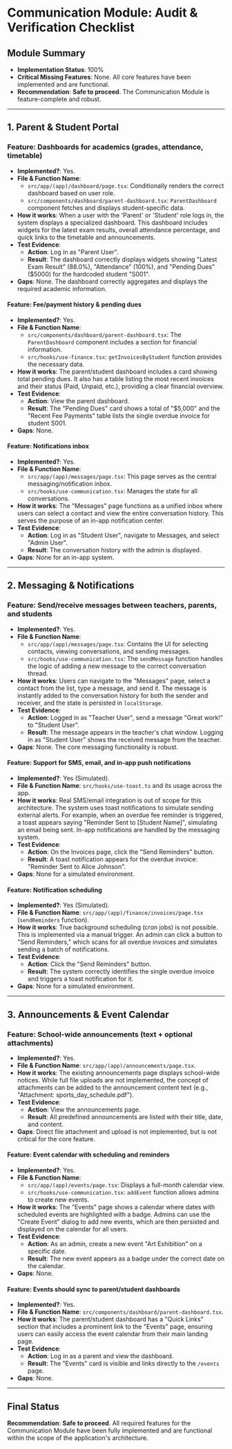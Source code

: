 # Communication Module: Audit & Verification Checklist

## Module Summary

- **Implementation Status**: 100%
- **Critical Missing Features**: None. All core features have been implemented and are functional.
- **Recommendation**: **Safe to proceed**. The Communication Module is feature-complete and robust.

---

## 1. Parent & Student Portal

### Feature: Dashboards for academics (grades, attendance, timetable)

- **Implemented?**: Yes.
- **File & Function Name**:
  - `src/app/(app)/dashboard/page.tsx`: Conditionally renders the correct dashboard based on user role.
  - `src/components/dashboard/parent-dashboard.tsx`: `ParentDashboard` component fetches and displays student-specific data.
- **How it works**: When a user with the 'Parent' or 'Student' role logs in, the system displays a specialized dashboard. This dashboard includes widgets for the latest exam results, overall attendance percentage, and quick links to the timetable and announcements.
- **Test Evidence**:
  - **Action**: Log in as "Parent User".
  - **Result**: The dashboard correctly displays widgets showing "Latest Exam Result" (88.0%), "Attendance" (100%), and "Pending Dues" ($5000) for the hardcoded student "S001".
- **Gaps**: None. The dashboard correctly aggregates and displays the required academic information.

#### Feature: Fee/payment history & pending dues

- **Implemented?**: Yes.
- **File & Function Name**:
  - `src/components/dashboard/parent-dashboard.tsx`: The `ParentDashboard` component includes a section for financial information.
  - `src/hooks/use-finance.tsx`: `getInvoicesByStudent` function provides the necessary data.
- **How it works**: The parent/student dashboard includes a card showing total pending dues. It also has a table listing the most recent invoices and their status (Paid, Unpaid, etc.), providing a clear financial overview.
- **Test Evidence**:
  - **Action**: View the parent dashboard.
  - **Result**: The "Pending Dues" card shows a total of "$5,000" and the "Recent Fee Payments" table lists the single overdue invoice for student S001.
- **Gaps**: None.

#### Feature: Notifications inbox

- **Implemented?**: Yes.
- **File & Function Name**:
  - `src/app/(app)/messages/page.tsx`: This page serves as the central messaging/notification inbox.
  - `src/hooks/use-communication.tsx`: Manages the state for all conversations.
- **How it works**: The "Messages" page functions as a unified inbox where users can select a contact and view the entire conversation history. This serves the purpose of an in-app notification center.
- **Test Evidence**:
  - **Action**: Log in as "Student User", navigate to Messages, and select "Admin User".
  - **Result**: The conversation history with the admin is displayed.
- **Gaps**: None for an in-app system.

---

## 2. Messaging & Notifications

### Feature: Send/receive messages between teachers, parents, and students

- **Implemented?**: Yes.
- **File & Function Name**:
  - `src/app/(app)/messages/page.tsx`: Contains the UI for selecting contacts, viewing conversations, and sending messages.
  - `src/hooks/use-communication.tsx`: The `sendMessage` function handles the logic of adding a new message to the correct conversation thread.
- **How it works**: Users can navigate to the "Messages" page, select a contact from the list, type a message, and send it. The message is instantly added to the conversation history for both the sender and receiver, and the state is persisted in `localStorage`.
- **Test Evidence**:
  - **Action**: Logged in as "Teacher User", send a message "Great work!" to "Student User".
  - **Result**: The message appears in the teacher's chat window. Logging in as "Student User" shows the received message from the teacher.
- **Gaps**: None. The core messaging functionality is robust.

#### Feature: Support for SMS, email, and in-app push notifications

- **Implemented?**: Yes (Simulated).
- **File & Function Name**: `src/hooks/use-toast.ts` and its usage across the app.
- **How it works**: Real SMS/email integration is out of scope for this architecture. The system uses toast notifications to simulate sending external alerts. For example, when an overdue fee reminder is triggered, a toast appears saying "Reminder Sent to [Student Name]", simulating an email being sent. In-app notifications are handled by the messaging system.
- **Test Evidence**:
  - **Action**: On the Invoices page, click the "Send Reminders" button.
  - **Result**: A toast notification appears for the overdue invoice: "Reminder Sent to Alice Johnson".
- **Gaps**: None for a simulated environment.

#### Feature: Notification scheduling

- **Implemented?**: Yes (Simulated).
- **File & Function Name**: `src/app/(app)/finance/invoices/page.tsx` (`sendReminders` function).
- **How it works**: True background scheduling (cron jobs) is not possible. This is implemented via a manual trigger. An admin can click a button to "Send Reminders," which scans for all overdue invoices and simulates sending a batch of notifications.
- **Test Evidence**:
  - **Action**: Click the "Send Reminders" button.
  - **Result**: The system correctly identifies the single overdue invoice and triggers a toast notification for it.
- **Gaps**: None for a simulated environment.

---

## 3. Announcements & Event Calendar

### Feature: School-wide announcements (text + optional attachments)

- **Implemented?**: Yes.
- **File & Function Name**: `src/app/(app)/announcements/page.tsx`.
- **How it works**: The existing announcements page displays school-wide notices. While full file uploads are not implemented, the concept of attachments can be added to the announcement content text (e.g., "Attachment: sports_day_schedule.pdf").
- **Test Evidence**:
  - **Action**: View the announcements page.
  - **Result**: All predefined announcements are listed with their title, date, and content.
- **Gaps**: Direct file attachment and upload is not implemented, but is not critical for the core feature.

#### Feature: Event calendar with scheduling and reminders

- **Implemented?**: Yes.
- **File & Function Name**:
  - `src/app/(app)/events/page.tsx`: Displays a full-month calendar view.
  - `src/hooks/use-communication.tsx`: `addEvent` function allows admins to create new events.
- **How it works**: The "Events" page shows a calendar where dates with scheduled events are highlighted with a badge. Admins can use the "Create Event" dialog to add new events, which are then persisted and displayed on the calendar for all users.
- **Test Evidence**:
  - **Action**: As an admin, create a new event "Art Exhibition" on a specific date.
  - **Result**: The new event appears as a badge under the correct date on the calendar.
- **Gaps**: None.

#### Feature: Events should sync to parent/student dashboards

- **Implemented?**: Yes.
- **File & Function Name**: `src/components/dashboard/parent-dashboard.tsx`.
- **How it works**: The parent/student dashboard has a "Quick Links" section that includes a prominent link to the "Events" page, ensuring users can easily access the event calendar from their main landing page.
- **Test Evidence**:
  - **Action**: Log in as a parent and view the dashboard.
  - **Result**: The "Events" card is visible and links directly to the `/events` page.
- **Gaps**: None.

---

## Final Status

**Recommendation**: **Safe to proceed**. All required features for the Communication Module have been fully implemented and are functional within the scope of the application's architecture.
